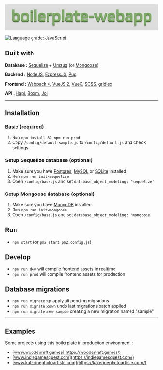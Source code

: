 ![boilerplate-webapp](https://raw.githubusercontent.com/wmcmurray/boilerplate-webapp/master/logo.jpg)

[![Language grade: JavaScript](https://img.shields.io/lgtm/grade/javascript/g/wmcmurray/boilerplate-webapp.svg?logo=lgtm&logoWidth=18&label=JS%20code%20quality)](https://lgtm.com/projects/g/wmcmurray/boilerplate-webapp/context:javascript)

## Built with

**Database :** [Sequelize](https://github.com/sequelize/sequelize) + [Umzug](https://github.com/sequelize/umzug) (or [Mongoose](https://github.com/Automattic/mongoose))

**Backend :** [NodeJS](https://nodejs.org), [ExpressJS](https://github.com/expressjs/express), [Pug](https://github.com/pugjs/pug)

**Frontend :** [Webpack 4](https://github.com/webpack/webpack), [VueJS 2](https://github.com/vuejs/vue), [VueX](https://github.com/vuejs/vuex), [SCSS](https://github.com/sass/sass), [gridlex](https://github.com/devlint/gridlex)

**API :** [Hapi](https://github.com/hapijs/hapi), [Boom](https://github.com/hapijs/boom), [Joi](https://github.com/hapijs/joi)

-----

## Installation

### Basic (required)

1. Run `npm install && npm run prod`
2. Copy `/config/default-sample.js` to `/config/default.js` and check settings

### Setup Sequelize database (optional)

1. Make sure you have [Postgres](https://www.postgresql.org/), [MySQL](https://www.mysql.com/) or [SQLite](https://www.sqlite.org/index.html) installed
2. Run `npm run init-sequelize`
3. Open `/config/base.js` and set `database_object_modeling: 'sequelize'`

### Setup Mongoose database (optional)

1. Make sure you have [MongoDB](https://www.mongodb.com) installed
2. Run `npm run init-mongoose`
3. Open `/config/base.js` and set `database_object_modeling: 'mongoose'`


## Run

- `npm start` (or `pm2 start pm2.config.js`)

## Develop

- `npm run dev` will compile frontend assets in realtime
- `npm run prod` will compile frontend assets for production

## Database migrations

- `npm run migrate:up` apply all pending migrations
- `npm run migrate:down` undo last migrations batch applied
- `npm run migrate:new sample` creating a new migration named "sample"

-----

## Examples

Some projects using this boilerplate in production environment :

- [www.woodenraft.games](https://woodenraft.games/)
- [www.indiegamesquest.com](https://indiegamesquest.com/)
- [www.katerinephotoartiste.com](https://katerinephotoartiste.com/)
